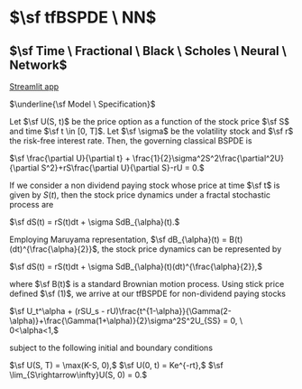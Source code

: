 # $\sf tfBSPDE \ NN$
## $\sf Time \ Fractional \ Black \ Scholes \ Neural \ Network$
[Streamlit app](https://quant-research-project.streamlit.app)

$\underline{\sf Model \ Specification}$

Let $\sf U(S, t)$ be the price option as a function of the stock price $\sf S$ and time $\sf t \in [0, T]$. Let $\sf \sigma$ be the volatility stock and $\sf r$ the risk-free interest rate. Then, the governing classical BSPDE is

$\sf \frac{\partial U}{\partial t} + \frac{1}{2}\sigma^2S^2\frac{\partial^2U}{\partial S^2}+rS\frac{\partial U}{\partial S}-rU = 0.$

If we consider a non dividend paying stock whose price at time $\sf t$ is given by $S(t)$, then the stock price dynamics under a fractal stochastic process are 

$\sf dS(t) = rS(t)dt + \sigma SdB_{\alpha}(t).$

Employing Maruyama representation, $\sf dB_{\alpha}(t) = B(t)(dt)^{\frac{\alpha}{2}}$, the stock price dynamics can be represented by

$\sf  dS(t) = rS(t)dt + \sigma SdB_{\alpha}(t)(dt)^{\frac{\alpha}{2}},$

where $\sf B(t)$ is a standard Brownian motion process. Using stick price defined $\sf (1)$, we arrive at our tfBSPDE for non-dividend paying stocks

$\sf U_t^\alpha + (rSU_s - rU)\frac{t^{1-\alpha}}{\Gamma(2-\alpha)}+\frac{\Gamma(1+\alpha)}{2}\sigma^2S^2U_{SS} = 0, \ 0<\alpha<1,$

subject to the following initial and boundary conditions

$\sf U(S, T) = \max(K-S, 0),$
$\sf U(0, t) = Ke^{-rt},$
$\sf \lim_{S\rightarrow\infty}U(S, 0) = 0.$

